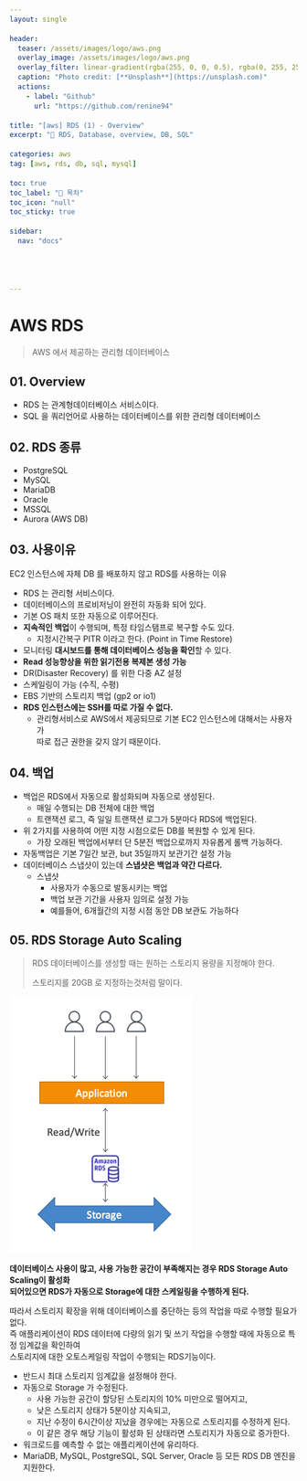 ```yaml
---
layout: single

header:
  teaser: /assets/images/logo/aws.png
  overlay_image: /assets/images/logo/aws.png
  overlay_filter: linear-gradient(rgba(255, 0, 0, 0.5), rgba(0, 255, 255, 0.5))
  caption: "Photo credit: [**Unsplash**](https://unsplash.com)"
  actions:
    - label: "Github"
      url: "https://github.com/renine94"

title: "[aws] RDS (1) - Overview"
excerpt: "🚀 RDS, Database, overview, DB, SQL"

categories: aws
tag: [aws, rds, db, sql, mysql]

toc: true
toc_label: "📕 목차"
toc_icon: "null"
toc_sticky: true

sidebar:
  nav: "docs"




---
```


# AWS RDS

> AWS 에서 제공하는 관리형 데이터베이스



## 01. Overview

- RDS 는 관계형데이터베이스 서비스이다.
- SQL 을 쿼리언어로 사용하는 데이터베이스를 위한 관리형 데이터베이스



## 02. RDS 종류

- PostgreSQL
- MySQL
- MariaDB
- Oracle
- MSSQL
- Aurora (AWS DB)



## 03. 사용이유

EC2 인스턴스에 자체 DB 를 배포하지 않고 RDS를 사용하는 이유

- RDS 는 관리형 서비스이다.
- 데이터베이스의 프로비저닝이 완전히 자동화 되어 있다.
- 기본 OS 패치 또한 자동으로 이루어진다.
- **지속적인 백업**이 수행되며, 특정 타임스탬프로 복구할 수도 있다.
  - 지정시간복구 PITR 이라고 한다. (Point in Time Restore)
- 모니터링 **대시보드를 통해 데이터베이스 성능을 확인**할 수 있다.
- **Read 성능향상을 위한 읽기전용 복제본 생성 가능**
- DR(Disaster Recovery) 를 위한 다중 AZ 설정
- 스케일링이 가능 (수직, 수평)
- EBS 기반의 스토리지 백업 (gp2 or io1)
- **RDS 인스턴스에는 SSH를 따로 가질 수 없다.**
  - 관리형서비스로 AWS에서 제공되므로 기본 EC2 인스턴스에 대해서는 사용자가<br>따로 접근 권한을 갖지 않기 때문이다.

## 04. 백업

- 백업은 RDS에서 자동으로 활성화되며 자동으로 생성된다.
  - 매일 수행되는 DB 전체에 대한 백업
  - 트랜잭션 로그, 즉 일일 트랜잭션 로그가 5분마다 RDS에 백업된다.
- 위 2가지를 사용하여 어떤 지정 시점으로든 DB를 복원할 수 있게 된다.
  - 가장 오래된 백업에서부터 단 5분전 백업으로까지 자유롭게 롤백 가능하다.
- 자동백업은 기본 7일간 보관, but 35일까지 보관기간 설정 가능
- 데이터베이스 스냅샷이 있는데 **스냅샷은 백업과 약간 다르다.**
  - 스냅샷
    - 사용자가 수동으로 발동시키는 백업
    - 백업 보관 기간을 사용자 임의로 설정 가능
    - 예를들어, 6개월간의 지정 시점 동안 DB 보관도 가능하다

## 05. RDS Storage Auto Scaling

> RDS 데이터베이스를 생성할 때는 원하는 스토리지 용량을 지정해야 한다.
>
> 스토리지를 20GB 로 지정하는것처럼 말이다.

<img src="../../assets/images/posts/2022-06-19-AWS RDS (1) - Basic/image-20220619234416427.png" alt="image-20220619234416427" style="zoom:100%;" />

**데이터베이스 사용이 많고, 사용 가능한 공간이 부족해지는 경우 RDS Storage Auto Scaling이 활성화<br>되어있으면 RDS가 자동으로 Storage에 대한 스케일링을 수행하게 된다.**

따라서 스토리지 확장을 위해 데이터베이스를 중단하는 등의 작업을 따로 수행할 필요가 없다.<br>즉 애플리케이션이 RDS 데이터에 다량의 읽기 및 쓰기 작업을 수행할 때에 자동으로 특정 임계값을 확인하여<br>스토리지에 대한 오토스케일링 작업이 수행되는 RDS기능이다.

- 반드시 최대 스토리지 임계값을 설정해야 한다.
- 자동으로 Storage 가 수정된다.
  - 사용 가능한 공간이 할당된 스토리지의 10% 미만으로 떨어지고,
  - 낮은 스토리지 상태가 5분이상 지속되고,
  - 지난 수정이 6시간이상 지났을 경우에는 자동으로 스토리지를 수정하게 된다.
  - 이 같은 경우 해당 기능이 활성화 된 상태라면 스토리지가 자동으로 증가한다.
- 워크로드를 예측할 수 없는 애플리케이션에 유리하다.
- MariaDB, MySQL, PostgreSQL, SQL Server, Oracle 등 모든 RDS DB 엔진을 지원한다.